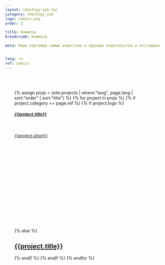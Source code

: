 ```yaml
---
layout: chestnyy-eyb-tpl
category: chestnyy_eyb
logo: comics.png
order: 2

title: Комиксы
breadcrumb: Комиксы

meta: Наши партнёры самые известные и крупные издательства и поставщики товаров.


lang: ru
ref: comics
---
```


<div id="itemContainer" class="row">
    {% assign projs = (site.projects | where:"lang", page.lang | sort:"order" | sort:"title") %}    
    {% for project in projs %}
    {% if project.category == page.ref %}
      {% if project.logo %}
      <div class="col-lg-6 itemcard">
        	<a href="{{site.baseurl}}{{project.url}}">
        		<div class="row">
		        	<div class="col-lg-12">
		        		<h5>{{project.title}}</h5>
		        	</div>
		        	<div class="col-lg-6">
		          		<img src="{{site.baseurl}}/img/{{project.category}}/{{project.logo}}" alt="">
		          	</div>
		          	<div class="col-lg-6">
		          		{{project.short}}
		          	</div>
	          	</div>
	        </a>
      </div>
      {% else %}
      <div class="col-lg-6">
        <a href="{{site.baseurl}}{{project.url}}" class="technical-card">
          <h2 class="text-center">{{project.title}}</h2>
        </a>
      </div>
      {% endif %}
    {% endif %}
    {% endfor %}
</div>
<style>
	.hero { height: 100%; padding: 20px 100px !important; }
	.hero>div { height: 100%; padding-bottom: 30px; background: url('/anim/bg_window.png');background-size: 100% 100%; }
	#itemContainer {  padding: 15px; margin: 0px; padding: 50px 50px 50px 30px; height: 100%; overflow-y: scroll; justify-content: unset; }
	#itemContainer::-webkit-scrollbar {
    display: none;
}
	.col-lg-4 a, .col-lg-6 a { background: none; justify-content: flex-start; align-items: flex-start; }
	.technical-card, .friends-card { box-shadow: none; }
	h5 { margin-bottom: 25px; height: 45px; display: flex; align-items: flex-start; }
	h5 a { display: block; }
	.itemcard { margin-bottom: 50px; height: 330px;}
</style>